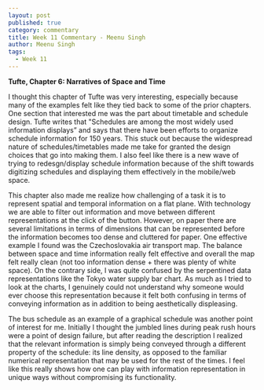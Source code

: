 ```yaml
---
layout: post
published: true
category: commentary
title: Week 11 Commentary - Meenu Singh
author: Meenu Singh
tags:
  - Week 11
---
```

**Tufte, Chapter 6: Narratives of Space and Time**

I thought this chapter of Tufte was very interesting, especially because many of the examples felt like they tied back to some of the prior chapters. One section that interested me was the part about timetable and schedule design. Tufte writes that "Schedules are among the most widely used information displays” and says that there have been efforts to organize schedule information for 150 years. This stuck out because the widespread nature of schedules/timetables made me take for granted the design choices that go into making them. I also feel like there is a new wave of trying to redesgn/display schedule information because of the shift towards digitizing schedules and displaying them effectively in the mobile/web space.

This chapter also made me realize how challenging of a task it is to represent spatial and temporal information on a flat plane. With technology we are able to filter out information and move between different representations at the click of the button. However, on paper there are several limitations in terms of dimensions that can be represented before the information becomes too dense and cluttered for paper. One effective example I found was the Czechoslovakia air transport map. The balance between space and time information really felt effective and overall the map felt really clean (not too information dense + there was plenty of white space).  On the contrary side, I was quite confused by the serpentined data representations like the Tokyo water supply bar chart. As much as I tried to look at the charts, I genuinely could not understand why someone would ever choose this representation because it felt both confusing in terms of conveying information as in addition to being aesthetically displeasing.

The bus schedule as an example of a graphical schedule was another point of interest for me. Initially I thought the jumbled lines during peak rush hours were a point of design failure, but after reading the description I realized that the relevant information is simply being conveyed through a different property of the schedule: its line density, as  opposed to the familiar numerical representation that may be used for the rest of the times. I feel like this really shows how one can play with information representation in unique ways without compromising its functionality. 

